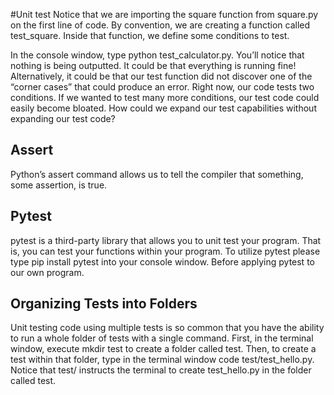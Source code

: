 #Unit test
Notice that we are importing the square function from square.py on the first line of code. By convention, we are creating a function called test_square. Inside that function, we define some conditions to test.

In the console window, type python test_calculator.py. You’ll notice that nothing is being outputted. It could be that everything is running fine! Alternatively, it could be that our test function did not discover one of the “corner cases” that could produce an error.
Right now, our code tests two conditions. If we wanted to test many more conditions, our test code could easily become bloated. How could we expand our test capabilities without expanding our test code?

## Assert 

Python’s assert command allows us to tell the compiler that something, some assertion, is true.

## Pytest

pytest is a third-party library that allows you to unit test your program. That is, you can test your functions within your program.
To utilize pytest please type pip install pytest into your console window.
Before applying pytest to our own program.

## Organizing Tests into Folders

Unit testing code using multiple tests is so common that you have the ability to run a whole folder of tests with a single command.
First, in the terminal window, execute mkdir test to create a folder called test.
Then, to create a test within that folder, type in the terminal window code test/test_hello.py. Notice that test/ instructs the terminal to create test_hello.py in the folder called test.
